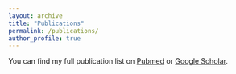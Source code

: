 ```yaml
---
layout: archive
title: "Publications"
permalink: /publications/
author_profile: true
---
```


You can find my full publication list on [Pubmed](https://pubmed.ncbi.nlm.nih.gov/?term=kenneth+westerman&sort=date) or [Google Scholar](https://scholar.google.com/citations?user=bNSlrr0AAAAJ&hl=en).
